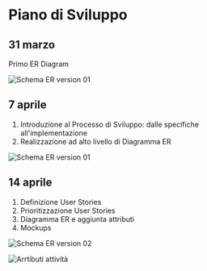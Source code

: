 Piano di Sviluppo
====

31 marzo
---

Primo ER Diagram

![Schema ER version 01](https://raw.githubusercontent.com/ict4g/ror-mariecurie-2016/98fa0c8bb0bfa3c651a7b049d2f7b94e104c85e3/project/specs/schema/schema_v01.png)


7 aprile
---

1. Introduzione al Processo di Sviluppo: dalle specifiche all'implementazione
2. Realizzazione ad alto livello di Diagramma ER

![Schema ER version 01](https://raw.githubusercontent.com/ict4g/ror-mariecurie-2016/master/project/specs/img/01.jpg)


14 aprile
---

1. Definizione User Stories
2. Prioritizzazione User Stories
3. Diagramma ER e aggiunta attributi
4. Mockups

![Schema ER version 02](https://raw.githubusercontent.com/ict4g/ror-mariecurie-2016/master/project/specs/img/02.jpg)

![Arrtibuti attività](https://raw.githubusercontent.com/ict4g/ror-mariecurie-2016/master/project/specs/img/03.jpg)
